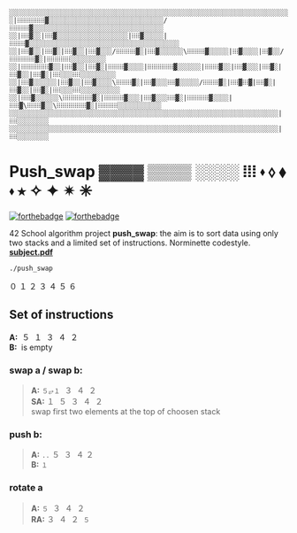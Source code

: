 ```
░░░░░░░░░░░░░░░░░░░░░░░░░░░░░░░░░░░░░░░░░░░░░░░░░░░░░░░░░░░░░░░░░░░░░░░░░░░░░░░  
░|ⵂⵂⵂⵂⵂⵂⵂⵂⵂⵂⵂⵂⵂⵂ▓░░░░░░░░░░░░░░░░░░░░░░░░░░░░░/ⵂⵂⵂⵂⵂⵂⵂⵂⵂⵂ▓░░░░░░░░░░░░░░░░░░░░░░░░░░░░░░░░░  
░░|ⵂⵂⵂⵂ▓░░|ⵂⵂⵂⵂ▓░░░░░░░░░░░░░░░░░░|ⵂⵂⵂⵂ▓░░░░░|ⵂⵂⵂⵂⵂⵂⵂⵂ▓░░░░░░░░░░░░░░░░░░░░░░░░░░░░░░░░░░░░░░  
░░|ⵂⵂⵂⵂ▓░░|ⵂⵂⵂⵂ▓░|ⵂⵂⵂⵂ▓░░|ⵂⵂⵂⵂ▓░░░/ⵂⵂⵂⵂⵂⵂⵂⵂⵂⵂ▓░|ⵂⵂⵂⵂ▓░░░░░░\ⵂⵂⵂⵂⵂⵂⵂⵂⵂ▓░░░░░|ⵂⵂⵂ▓░░░░|ⵂⵂⵂ▓░░/ⵂⵂⵂⵂⵂⵂⵂⵂⵂⵂⵂⵂⵂ▓░|ⵂⵂⵂⵂⵂⵂⵂⵂⵂⵂⵂⵂ░░░░░░░░░  
░░|ⵂⵂⵂⵂⵂⵂⵂⵂⵂⵂⵂⵂⵂⵂ▓░░|ⵂⵂⵂⵂ▓░░|ⵂⵂⵂⵂ▓░|ⵂⵂⵂⵂⵂⵂⵂⵂ▓░░░░|ⵂⵂⵂⵂⵂⵂⵂⵂⵂⵂⵂⵂⵂ▓░░░░░░|ⵂⵂⵂⵂⵂⵂⵂ▓░░|ⵂⵂⵂⵂ▓░░░|ⵂⵂⵂⵂ▓░|ⵂⵂⵂⵂ▓░░|ⵂⵂⵂⵂ▓░|ⵂⵂⵂⵂ░░░ⵂⵂⵂⵂ░░░░░░░░░  
░░|ⵂⵂⵂⵂ▓░░░░░░|ⵂⵂⵂⵂ▓░░|ⵂⵂⵂⵂ▓░░░░\ⵂⵂⵂⵂⵂⵂⵂⵂ▓░|ⵂⵂⵂⵂ▓░░░ⵂⵂⵂⵂ▓░░░░░/ⵂⵂⵂⵂⵂⵂⵂⵂ▓░|ⵂⵂⵂⵂ▓ⵂⵂⵂ▓|ⵂⵂⵂⵂ▓░|ⵂⵂⵂⵂ▓░░|ⵂⵂⵂⵂ▓░|ⵂⵂⵂⵂ░░░ⵂⵂⵂⵂ░░░░░░░░░░  
░░|ⵂⵂⵂⵂⵂ▓░░░░░░\ⵂⵂⵂⵂⵂⵂⵂⵂⵂⵂⵂⵂⵂⵂⵂ▓░|ⵂⵂⵂⵂⵂⵂⵂⵂⵂⵂ▓░░░|ⵂⵂⵂⵂ▓░░░ⵂⵂⵂⵂ▓░|ⵂⵂⵂⵂⵂⵂⵂⵂⵂⵂⵂ▓░░░░|ⵂⵂⵂⵂⵂ▓\ⵂⵂⵂⵂⵂⵂⵂ▓░░\ⵂⵂⵂⵂⵂⵂⵂⵂⵂⵂⵂⵂⵂⵂⵂ▓░|ⵂⵂⵂⵂⵂⵂⵂⵂⵂⵂ░░░░░░░░░░░  
░░░░░░░░░░░░░░░░░░░░░░░░░░░░░░░░░░░░░░░░░░░░░░░░░░░░░░░░░░░░░░░░░░░░|ⵂⵂⵂⵂ░░░░░░░░  
░░░░░░░░░░░░░░░░░░░░░░░░░░░░░░░░░░░░░░░░░░░░░░░░░░░░░░░░░░░░░░░░░░░░|ⵂⵂⵂⵂ░░░░░░░░
```


# Push_swap ▓▓▓▓  ▒▒▒▒  ░░░░  ⵂⵂⵂ  ⬪ ⬨  ⬧  ⬪  ⭑  ✧  ✦  ✴   ✳ 
[![forthebadge](https://forthebadge.com/images/badges/made-with-c.svg)](https://forthebadge.com)
[![forthebadge](https://forthebadge.com/images/badges/you-didnt-ask-for-this.svg)](https://forthebadge.com)  


42 School algorithm project **push_swap**: the aim is to sort data using only two stacks and a limited set of instructions.  Norminette codestyle.  
[**subject.pdf**](https://cdn.intra.42.fr/pdf/pdf/23502/en.subject.pdf)

``` bash
./push_swap 
```


０ １ ２ ３ ４ ５ ６ 

## Set of instructions
 **A:**  ­­­ ５  ­ １ ­ ３ ­ ４ ­ ２  
 **B:**  ­­­ is empty
### **swap a / swap b:**  
> **A:** `５⥂１` ­ ３ ­ ４ ­ ２  
> **SA:** １ ­ ５ ­ ３ ­ ４ ­ ２  
swap first two elements at the top of choosen stack  

### push b:
> **A:**  `..` ５ ­ ３ ­ ４ ­２  
> **B:**  `１`

### rotate a
> **A:** `５` ­ ３ ­ ４ ­ ２    
> **RA:** ３ ­ ４ ­ ２ ­ `５` 
